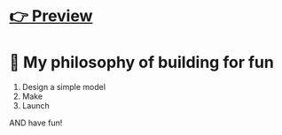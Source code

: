 # [👉 Preview](https://wiry-viburnum-560.notion.site/5c982f26a08b4dbc8e6b759c96062215?v=48177b7268ca4bfb949796220dc7d8a0&pvs=4)
# 🐬 My philosophy of building for fun
1. Design a simple model
2. Make
3. Launch

AND have fun!
